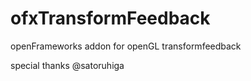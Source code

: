 ofxTransformFeedback
====================

openFrameworks addon for openGL transformfeedback

special thanks @satoruhiga
